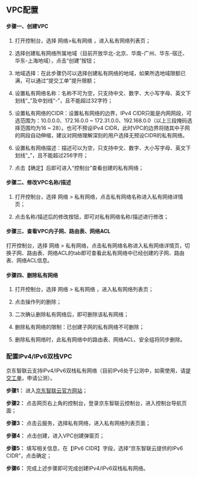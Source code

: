 ## **VPC配置**

#### **步骤一、创建VPC**

1. 打开控制台，选择 网络>私有网络 ，进入私有网络列表页；

2. 选择创建私有网络所属地域（目前开放华北-北京、华南-广州、华东-宿迁、华东-上海地域），点击“创建”按钮；

3. 地域选择：在此步骤仍可以选择创建私有网络的地域，如果所选地域限额已满，可以通过“提交工单”提升限额；

4. 设置私有网络名称：名称不可为空，只支持中文、数字、大小写字母、英文下划线“_”及中划线“-”，且不能超过32字符；

5. 设置私有网络的CIDR：设置私有网络的边界，IPv4 CIDR只能是内网网段，可选范围为：10.0.0.0、172.16.0.0 ~ 172.31.0.0、192.168.0.0（以上三段掩码选择范围均为16 ~ 28）。也可不预设IPv4 CIDR，此时VPC的边界将随其中子网的网段自动伸缩，建议对网络理解深刻的用户选择无预设CIDR的私有网络。


6. 设置私有网络描述：描述可以为空，只支持中文、数字、大小写字母、英文下划线“_”，且不能超过256字符；

7. 点击【确定】后即可进入“控制台”查看创建的私有网络；



#### **步骤二、修改VPC名称/描述**

1. 打开控制台，选择 网络 > 私有网络，点击私有网络名称进入私有网络详情页；

2. 点击名称/描述后的修改按钮，即可对私有网络名称/描述进行修改；



#### **步骤三、查看VPC内子网、路由表、网络ACL**

打开控制台，选择 网络 > 私有网络，点击私有网络名称进入私有网络详情页，切换子网、路由表、网络ACL的tab即可查看此私有网络中已经创建的子网、路由表、网络ACL信息。



#### **步骤四、删除私有网络**

1. 打开控制台，选择 网络 > 私有网络 ，进入私有网络列表页；

2. 点击操作列的删除；

3. 二次确认删除私有网络后，即可删除该私有网络；

4. 删除私有网络的限制：已创建子网的私有网络不可删除；

5. 删除私有网络时，此私有网络中的路由表、网络ACL、安全组将同步删除。

### **配置IPv4/IPv6双栈VPC**
京东智联云支持IPv4/IPv6双栈私有网络（目前IPv6处于公测中，如需使用，请[提交工单](https://ticket.jdcloud.com/applyorder/submit)，申请公测）。

**步骤1：** 进入[京东智联云官方网站](https://www.jdcloud.com/)；

**步骤2：** 点击网页右上角的控制台，登录京东智联云控制台，进入控制台导航页面；

**步骤3：** 点击云服务，选择私有网络，进入私有网络列表页面；

**步骤4：** 点击创建，进入VPC创建弹窗页；

**步骤5：** 填写相关信息，在【IPv6 CIDR】字段，选择“京东智联云提供的IPv6 CIDR”，点击确定；

**步骤6：** 完成上述步骤即可完成创建IPv4/IPv6双栈私有网络。
